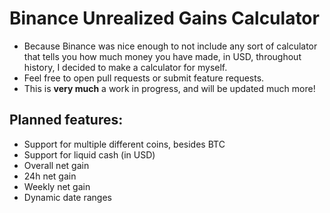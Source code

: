 # Binance Unrealized Gains Calculator
- Because Binance was nice enough to not include any sort of calculator that tells you how much money you have made, in USD, throughout history, I decided to make a calculator for myself. 
- Feel free to open pull requests or submit feature requests. 
- This is **very much** a work in progress, and will be updated much more! 

## Planned features:
- Support for multiple different coins, besides BTC
- Support for liquid cash (in USD)
- Overall net gain 
- 24h net gain 
- Weekly net gain
- Dynamic date ranges 
